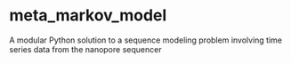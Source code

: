 # meta_markov_model
A modular Python solution to a sequence modeling problem involving time series data from the nanopore sequencer 
